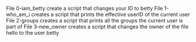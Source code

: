 File 0-iam_betty create a script that changes your ID to betty
File 1-who_am_i creates a script that prints the effective userID of the current user
File 2-groups creates a script that prints all the groups the current user is part of
File 3-new_owner creates a script that changes the owner of the file hello to the user betty  
